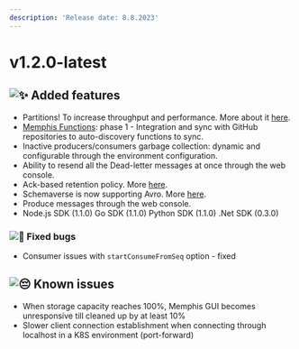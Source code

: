 ```yaml
---
description: 'Release date: 8.8.2023'
---
```


# v1.2.0-latest

## ![:sparkles:](https://a.slack-edge.com/production-standard-emoji-assets/14.0/apple-medium/2728.png) Added features

* Partitions! To increase throughput and performance. More about it [here](../../memphis/concepts/station.md#partitions).
* [Memphis Functions](broken-reference): phase 1 - Integration and sync with GitHub repositories to auto-discovery functions to sync.
* Inactive producers/consumers garbage collection: dynamic and configurable through the environment configuration.
* Ability to resend all the Dead-letter messages at once through the web console.
* Ack-based retention policy. More [here](../../memphis/concepts/station.md#retention).
* Schemaverse is now supporting Avro. More [here](../../memphis-schemaverse/formats/produce-consume/avro.md).
* Produce messages through the web console.
* Node.js SDK (1.1.0) Go SDK (1.1.0) Python SDK (1.1.0) .Net SDK (0.3.0)

### ![:bug:](https://a.slack-edge.com/production-standard-emoji-assets/14.0/apple-medium/1f41b.png) Fixed bugs

* Consumer issues with `startConsumeFromSeq` option - fixed

## ![:pensive:](https://a.slack-edge.com/production-standard-emoji-assets/14.0/apple-medium/1f614.png) Known issues

* When storage capacity reaches 100%, Memphis GUI becomes unresponsive till cleaned up by at least 10%
* Slower client connection establishment when connecting through localhost in a K8S environment (port-forward)
